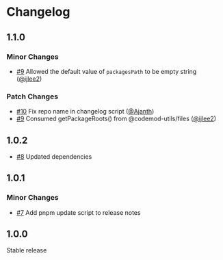 # Changelog

## 1.1.0

### Minor Changes

- [#9](https://github.com/Ajanth/codemod-generate-release-notes/pull/9) Allowed the default value of `packagesPath` to be empty string ([@ijlee2](https://github.com/ijlee2))

### Patch Changes

- [#10](https://github.com/Ajanth/codemod-generate-release-notes/pull/10) Fix repo name in changelog script ([@Ajanth](https://github.com/Ajanth))
- [#9](https://github.com/Ajanth/codemod-generate-release-notes/pull/9) Consumed getPackageRoots() from @codemod-utils/files ([@ijlee2](https://github.com/ijlee2))

## 1.0.2

- [#8](https://github.com/Ajanth/codemod-generate-release-notes/pull/8) Updated dependencies

## 1.0.1

### Minor Changes

- [#7](https://github.com/Ajanth/codemod-generate-release-notes/pull/7) Add pnpm update script to release notes

## 1.0.0

Stable release
